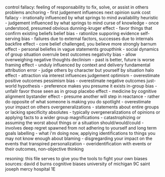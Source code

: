 control fallacy: feeling of responsability to fix, solve, or assist in others problems
anchoring - first judgement influences next opinion
sunk cost fallacy - irrationally influenced by what springs to mind
availability heuristic - judgement influenced by what springs to mind
curse of knowledge - once understood, presumed obvious
dunning-kruger effect - favor things that confirm existing beliefs
belief bias - rationlize supporing evidence
self-serving bias - failures due to external factors, successes due to internals
backfire effect - core belief challenged, you believe more strongly
barnum effect - personal beliefes in vague statements
groupthink - social dynamics of group situation overrule best outcomes
negativity bias - allow overweighing negative thoughts
declinism - past is better, future is worse
framing effect - unduly influenced by context and delivery
fundamental attribution error - judge others by character but yourself by situation
halo effect - attraction via interest influences judgement
optimism - overestimate positive outcomes
pessimism bias - overestimate negative outcomes
just-world hypothesis - preference makes you presume it exists
in-group bias - unfailr favor those seen as in group
placebo effect - medicine by cognitive alignment
bystander effect - presume another will step in 
reactance - rather do opposite of what someone is making you do
spotlight - overestimate your impact on others
overgeneralizations - statements about entire groups or lacking specificity
absolutes - typically overgeneralizations of opinions or applying facts to a wider group
magnifications - catastrophizing or assuming the worst about things or a situation
should/would/could - involves deep regret spawned from not adhering to yourself and long term goals
labelling - what i'm doing now, applying identifications to things you may not know enough about
blaming - disgregarding your impact on the events that transpired
personalization - overidentification with events or their outcomes, non-objective thinking

resoning:
  this file serves to give you the tools to fight your own biases
sources:
  david d burns
  cognitive biases
  university of michigan 9C
  saint joseph mercy hospital 1E
  
